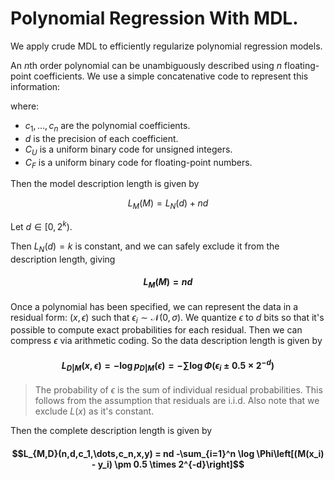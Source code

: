 # Polynomial Regression With MDL.

We apply crude MDL to efficiently regularize polynomial regression models.

An $n$th order polynomial can be unambiguously described using $n$ floating-point coefficients.  We use a simple concatenative code to represent this information:

where:

* $c_1,\dots,c_n$ are the polynomial coefficients.
* $d$ is the precision of each coefficient.
* $C_U$ is a uniform binary code for unsigned integers.
* $C_F$ is a uniform binary code for floating-point numbers.

Then the model description length is given by

 $$L_M(M) = L_{N}(d) + nd$$
 
 Let $d \in [0, 2^k)$.
 
 Then $L_N(d) = k$ is constant, and we can safely exclude it from the description length, giving
 
 #### $$L_M(M) = nd$$

Once a polynomial has been specified, we can represent the data in a residual form: $(x, \epsilon)$ such that $\epsilon_i \sim \mathcal{N}(0, \sigma)$. We quantize $\epsilon$ to $d$ bits so that it's possible to compute exact probabilities for each residual. Then we can compress $\epsilon$ via arithmetic coding. So the data description length is given by

#### $$L_{D|M}(x, \epsilon) = -\log p_{D|M}(\epsilon) = -\sum \log \Phi\left(\epsilon_i \pm 0.5 \times 2^{-d}\right)$$

> The probability of $\epsilon$ is the sum of individual residual probabilities. This follows from the assumption that residuals are i.i.d. Also note that we exclude $L(x)$ as it's constant.

Then the complete description length is given by 

#### $$L_{M,D}(n,d,c_1,\dots,c_n,x,y) = nd -\sum_{i=1}^n \log \Phi\left[(M(x_i) - y_i) \pm 0.5 \times 2^{-d}\right]$$
